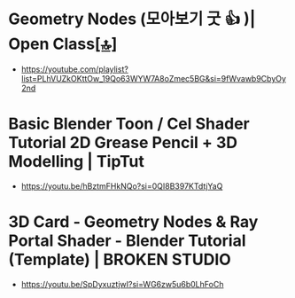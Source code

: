 # Geometry Nodes (모아보기 굿 👍 )| Open Class[[🔝]](#link)
- https://youtube.com/playlist?list=PLhVUZkOKttOw_19Qo63WYW7A8oZmec5BG&si=9fWvawb9CbyOy2nd

# Basic Blender Toon / Cel Shader Tutorial 2D Grease Pencil + 3D Modelling | TipTut
- https://youtu.be/hBztmFHkNQo?si=0QI8B397KTdtjYaQ 

# 3D Card - Geometry Nodes & Ray Portal Shader - Blender Tutorial (Template) | BROKEN STUDIO
- https://youtu.be/SpDyxuztjwI?si=WG6zw5u6b0LhFoCh
